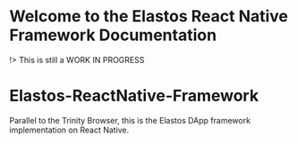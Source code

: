 # Welcome to the Elastos React Native Framework Documentation

!> This is still a WORK IN PROGRESS

# Elastos-ReactNative-Framework
Parallel to the Trinity Browser, this is the Elastos DApp framework implementation on React Native.